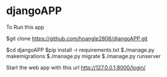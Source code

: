 # djangoAPP


To Run this app

$git clone https://github.com/hoangle2806/djangoAPP.git

$cd djangoAPP
$pip install -r requirements.txt
$./manage.py makemigrations
$./manage.py migrate
$./manage.py runserver

Start the web app with this url
http://127.0.0.1:8000/login/
